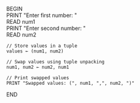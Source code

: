 BEGIN  
    PRINT "Enter first number: "  
    READ num1  
    PRINT "Enter second number: "  
    READ num2  

    // Store values in a tuple  
    values ← (num1, num2)  

    // Swap values using tuple unpacking  
    num1, num2 ← num2, num1  

    // Print swapped values  
    PRINT "Swapped values: (", num1, ",", num2, ")"  
END  
